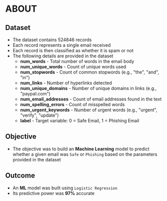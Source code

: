 # ABOUT
## Dataset
- The dataset contains 524846 records
- Each record represents a single email received
- Each record is then classified as whether it is spam or not
- The following details are provided in the dataset
  - **num_words** - Total number of words in the email body
  - **num_unique_words** - Count of unique words used
  - **num_stopwords** - Count of common stopwords (e.g., "the", "and", "in")
  - **num_links** - Number of hyperlinks detected
  - **num_unique_domains** - Number of unique domains in links (e.g., "paypal.com")
  - **num_email_addresses** - Count of email addresses found in the text
  - **num_spelling_errors** - Count of misspelled words
  - **num_urgent_keywords** - Number of urgent words (e.g., "urgent", "verify", "update")
  - **label** - Target variable: 0 = Safe Email, 1 = Phishing Email
## Objective
- The objective was to build an **Machine Learning** model to predict whether a given email was `Safe` or `Phishing` based on the parameters provided in the dataset
## Outcome
- An **ML** model was built using `Logistic Regression`
- Its predictive power was **97\%** accurate
